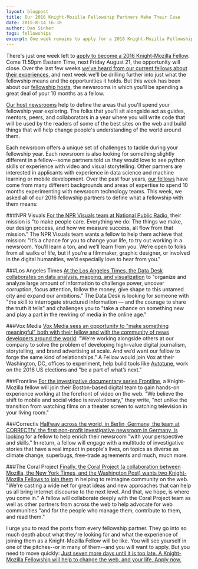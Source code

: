 ```yaml
---
layout: blogpost
title: Our 2016 Knight-Mozilla Fellowship Partners Make Their Case
date: 2015-8-14 16:30
author: Dan Sinker
tags: fellowships
excerpt: One week remains to apply for a 2016 Knight-Mozilla Fellowship, and our fellowship partners want YOU and your amazing skills in their newsrooms. Each newsroom that will host a fellow next year made a pitch this week, and here's why they think you should apply.
---
```

There's just one week left to [apply to become a 2016 Knight-Mozilla Fellow](https://opennews.org/what/fellowships/apply). Come 11:59pm Eastern Time, next Friday August 21, the opportunity will close. Over the last few weeks [we've heard from our current fellows about their experiences](https://opennews.org/blog/fellowships-fellows-week-two/), and next week we'll be drilling further into just what the fellowship means and the opportunities it holds. But this week has been about our [fellowship hosts](https://opennews.org/what/fellowships/partners/), the newsrooms in which you'll be spending a great deal of your 10 months as a fellow.

[Our host newsrooms](https://opennews.org/what/fellowships/partners/) help to define the areas that you'll spend your fellowship year exploring. The folks that you'll sit alongside act as guides, mentors, peers, and collaborators in a year where you will write code that will be used by the readers of some of the best sites on the web and build things that will help change people's understanding of the world around them.

Each newsroom offers a unique set of challenges to tackle during your fellowship year. Each newsroom is also looking for something slightly different in a fellow--some partners told us they would love to see python skills or experience with video and visual storytelling. Other partners are interested in applicants with experience in data science and machine learning or mobile development. Over the past four years, [our fellows](https://opennews.org/what/fellowships/community) have come from many different backgrounds and areas of expertise to spend 10 months experimenting with newsroom technology teams. This week, we asked all of our 2016 fellowship partners to define what a fellowship with them means:

###NPR Visuals
[For the NPR Visuals team at National Public Radio](http://blog.apps.npr.org/2015/08/10/knight-mozilla.html), their mission is "to make people care. Everything we do: The things we make, our design process, and how we measure success, all flow from that mission." The NPR Visuals team wants a fellow to help them achieve that mission: "It’s a chance for you to change your life, to try out working in a newsroom. You’ll learn a ton, and we’ll learn from you. We’re open to folks from all walks of life, but if you’re a filmmaker, graphic designer, or involved in the digital humanities, we’d especially love to hear from you."

###Los Angeles Times
[At the Los Angeles Times, the Data Desk collaborates on data analysis, mapping, and visualization](http://datadesk.github.io/2015-08-12-open-news/) to "organize and analyze large amount of information to challenge power, uncover corruption, focus attention, follow the money, give shape to this untamed city and expand our ambitions." The Data Desk is looking for someone with "the skill to interrogate structured information — and the courage to share the truth it tells" and challenges you to "take a chance on something new and play a part in the rewiring of media in the online age."

###Vox Media
[Vox Media sees an opportunity to "make something meaningful" both with their fellow and with the community of news developers around the world](http://product.voxmedia.com/2015/8/13/9132033/you-should-be-the-vox-media-2016-opennews-fellow). "We’re working alongside others at our company to solve the problem of developing high-value digital journalism, storytelling, and brand advertising at scale. And we’d want our fellow to forge the same kind of relationships." A Fellow would join Vox at their Washington, DC, offices to experiment, help build tools like [Autotune](https://github.com/voxmedia/autotune/), work on the 2016 US elections and "be a part of what’s next."

###Frontline
[For the investigative documentary series Frontline](http://www.pbs.org/wgbh/pages/frontline/inside-frontline/join-frontline-as-a-knight-mozilla-opennews-fellow/), a Knight-Mozilla fellow will join their Boston-based digital team to gain hands-on experience working at the forefront of video on the web. "We believe the shift to mobile and social video is revolutionary," they write, "not unlike the transition from watching films on a theater screen to watching television in your living room."

###Correctiv
[Halfway across the world, in Berlin, Germany, the team at CORRECT!V, the first non-profit investigative newsroom in Germany, is looking](https://correctiv.org/en/nerds/blog/2015/08/11/become-opennews-fellow-correctiv/) for a fellow to help enrich their newsroom "with your perspective and skills." In return, a fellow will engage with a multitude of investigative stories that have a real impact in people's lives, on topics as diverse as climate change, superbugs, free-trade agreements and much, much more.

###The Coral Project
[Finally, the Coral Project (a collaboration between Mozilla, the New York Times, and the Washington Post) wants two Knight-Mozilla Fellows to join them](http://coralproject.net/fellows.html) in helping to reimagine community on the web. "We're casting a wide net for great ideas and new approaches that can help us all bring internet discourse to the next level. And that, we hope, is where you come in." A fellow will collaborate deeply with the Coral Project team as well as other partners from across the web to help advocate for web communities "and for the people who manage them, contribute to them, and read them."

I urge you to read the posts from every fellowship partner. They go into so much depth about what they're looking for and what the experience of joining them as a Knight-Mozilla Fellow will be like. You will see yourself in one of the pitches--or in many of them--and you will want to apply. But you need to move quickly: [Just seven more days until it is too late. A Knight-Mozilla Fellowship will help to change the web, and your life. Apply now.](https://opennews.org/what/fellowships/apply/)
